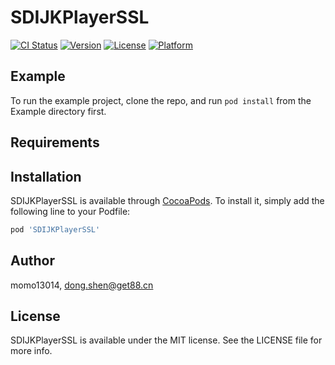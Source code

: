 # SDIJKPlayerSSL

[![CI Status](http://img.shields.io/travis/momo13014/SDIJKPlayerSSL.svg?style=flat)](https://travis-ci.org/momo13014/SDIJKPlayerSSL)
[![Version](https://img.shields.io/cocoapods/v/SDIJKPlayerSSL.svg?style=flat)](http://cocoapods.org/pods/SDIJKPlayerSSL)
[![License](https://img.shields.io/cocoapods/l/SDIJKPlayerSSL.svg?style=flat)](http://cocoapods.org/pods/SDIJKPlayerSSL)
[![Platform](https://img.shields.io/cocoapods/p/SDIJKPlayerSSL.svg?style=flat)](http://cocoapods.org/pods/SDIJKPlayerSSL)

## Example

To run the example project, clone the repo, and run `pod install` from the Example directory first.

## Requirements

## Installation

SDIJKPlayerSSL is available through [CocoaPods](http://cocoapods.org). To install
it, simply add the following line to your Podfile:

```ruby
pod 'SDIJKPlayerSSL'
```

## Author

momo13014, dong.shen@get88.cn

## License

SDIJKPlayerSSL is available under the MIT license. See the LICENSE file for more info.
